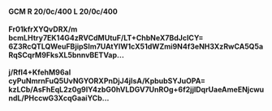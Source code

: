 #### GCM R 20/0c/400 L 20/0c/400
**Fr01kfrXYQvDRX/m**<br/>**bcmLHtry7EK14G4zRVCdMUtuF/LT+ChbNeX7BdJcICY=**<br/>**6Z3RcQTLQWeuFBjipSIm7UAtYIW1cX51dWZmi9N4f3eNH3XzRwCA5Q5aRqSCqrM9FksXL5bnnvBETVap...**<br/><br/>
**j/RfI4+KfehM96al**<br/>**cyPuNmrnFuQ5UvNGYORXPnDjJ4jIsA/KpbubSYJuOPA=**<br/>**kzLCb/AsFhEqL2z0g9lY4zbG0hVLDGV7UnROg+6f2jjlDqrUaeAmeENjcwundL/PHccwG3XcqGaaiYCb...**